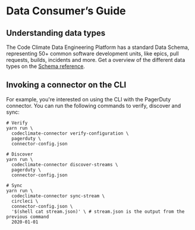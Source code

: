 # Data Consumer’s Guide

## Understanding data types


The Code Climate Data Engineering Platform has a standard Data Schema,
representing 50+ common software development units, like epics, pull requests,
builds, incidents and more. Get a overview of the different data types
on the [Schema reference](docs/schemas/README.md).


## Invoking a connector on the CLI

For example, you're interested on using the CLI with the PagerDuty
connector. You can run the following commands to verify, discover
and sync:

```
# Verify
yarn run \
  codeclimate-connector verify-configuration \
  pagerduty \
  connector-config.json

# Discover
yarn run \
  codeclimate-connector discover-streams \
  pagerduty \
  connector-config.json

# Sync
yarn run \
  codeclimate-connector sync-stream \
  circleci \
  connector-config.json \
  '$(shell cat stream.json)' \ # stream.json is the output from the previous command
  2020-01-01
```
